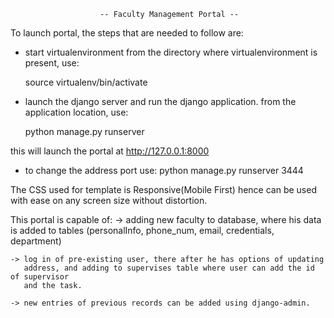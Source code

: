                         -- Faculty Management Portal --

To launch portal, the steps that are needed to follow are:
- start virtualenvironment
  from the directory where virtualenvironment is present, use:

    source virtualenv/bin/activate

- launch the django server and run the django application.
  from the application location, use:

    python manage.py runserver

this will launch the portal at http://127.0.0.1:8000

* to change the address port use: python manage.py runserver 3444


The CSS used for template is Responsive(Mobile First) hence can be used with ease
on any screen size without distortion.

This portal is capable of:
    -> adding new faculty to database, where his data is added to tables
    (personalInfo, phone_num, email, credentials, department)

    -> log in of pre-existing user, there after he has options of updating
       address, and adding to supervises table where user can add the id of supervisor
       and the task.

    -> new entries of previous records can be added using django-admin.

